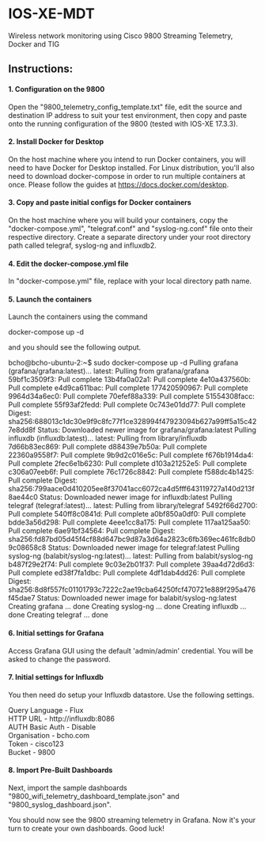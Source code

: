 # IOS-XE-MDT

Wireless network monitoring using Cisco 9800 Streaming Telemetry, Docker and TIG

## Instructions:

#### 1. Configuration on the 9800

Open the "9800_telemetry_config_template.txt" file, edit the source and destination IP address to suit your test environment, then copy and paste onto the running configuration of the 9800 (tested with IOS-XE 17.3.3).

#### 2. Install Docker for Desktop

On the host machine where you intend to run Docker containers, you will need to have Docker for Desktop installed.  For Linux distribution, you'll also need to download docker-compose in order to run multiple containers at once.  Please follow the guides at https://docs.docker.com/desktop.

#### 3. Copy and paste initial configs for Docker containers

On the host machine where you will build your containers, copy the "docker-compose.yml", "telegraf.conf" and "syslog-ng.conf" file onto their respective directory.  Create a separate directory under your root directory path called telegraf, syslog-ng and influxdb2.

#### 4. Edit the docker-compose.yml file

In "docker-compose.yml" file, replace <root-directory-path> with your local directory path name.

#### 5. Launch the containers

Launch the containers using the command

docker-compose up -d

and you should see the following output.
 
bcho@bcho-ubuntu-2:~$ sudo docker-compose up -d 
Pulling grafana (grafana/grafana:latest)... 
latest: Pulling from grafana/grafana 
59bf1c3509f3: Pull complete 
13b4fa0a02a1: Pull complete 
4e10a437560b: Pull complete 
e4d9ca611bac: Pull complete 
177420590967: Pull complete 
9964d34a6ec0: Pull complete 
70efef88a339: Pull complete 
51554308facc: Pull complete 
55f93af2fedd: Pull complete 
0c743e01dd77: Pull complete 
Digest: sha256:688013c1dc30e9f9c8fc77f1ce328994f47923094b627a99ff5a15c427e8dd8f 
Status: Downloaded newer image for grafana/grafana:latest 
Pulling influxdb (influxdb:latest)... 
latest: Pulling from library/influxdb 
7d66b83ec869: Pull complete 
d88439e7b50a: Pull complete 
22360a9558f7: Pull complete 
9b9d2c016e5c: Pull complete 
f676b1914da4: Pull complete 
2fec6e1b6230: Pull complete 
d103a21252e5: Pull complete 
c306a07eeb6f: Pull complete 
76c1726c8842: Pull complete 
f588dc4b1425: Pull complete 
Digest: sha256:799aace0d410205ee8f37041acc6072ca4d5fff643119727a140d213f8ae44c0 
Status: Downloaded newer image for influxdb:latest 
Pulling telegraf (telegraf:latest)... 
latest: Pulling from library/telegraf 
5492f66d2700: Pull complete 
540ff8c0841d: Pull complete 
a0bf850a0df0: Pull complete 
bdde3a56d298: Pull complete 
4eee1cc8a175: Pull complete 
117aa125aa50: Pull complete 
6ae91bf34564: Pull complete 
Digest: sha256:fd87bd05d45f4cf88d647bc9d87a3d64a2823c6fb369ec461fc8db09c08658c8 
Status: Downloaded newer image for telegraf:latest 
Pulling syslog-ng (balabit/syslog-ng:latest)... 
latest: Pulling from balabit/syslog-ng 
b487f29e2f74: Pull complete 
9c03e2b01f37: Pull complete 
39aa4d72d6d3: Pull complete 
ed38f7fa1dbc: Pull complete 
4df1dab4dd26: Pull complete
Digest: sha256:8d8f557fc01101793c7222c2ae19cba64250fcf470721e889f295a476f45dae7 
Status: Downloaded newer image for balabit/syslog-ng:latest 
Creating grafana   ... done 
Creating syslog-ng ... done 
Creating influxdb  ... done 
Creating telegraf  ... done

#### 6. Initial settings for Grafana
 
Access Grafana GUI using the default 'admin/admin' credential.  You will be asked to change the password.

#### 7. Initial settings for Influxdb
 
You then need do setup your Influxdb datastore.  Use the following settings.

Query Language - Flux  
HTTP URL - http://influxdb:8086  
AUTH Basic Auth - Disable  
Organisation - bcho.com  
Token - cisco123  
Bucket - 9800


#### 8. Import Pre-Built Dashboards
 
Next, import the sample dashboards "9800_wifi_telemetry_dashboard_template.json" and "9800_syslog_dashboard.json".

You should now see the 9800 streaming telemetry in Grafana.  Now it's your turn to create your own dashboards.  Good luck!
